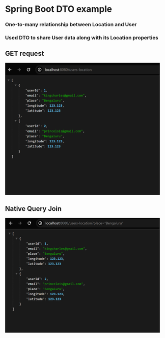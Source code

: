 # Spring Boot DTO example

### One-to-many relationship between Location and User

### Used DTO to share User data along with its Location properties

## GET request

![GET](GET.png)

## Native Query Join
![Native](NativeQueryResult.png)